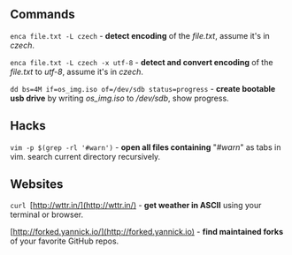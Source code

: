 ## Commands
`enca file.txt -L czech` - **detect encoding** of the *file.txt*, assume it's in *czech*. 

`enca file.txt -L czech -x utf-8` - **detect and convert encoding** of the *file.txt* to *utf-8*, assume it's in *czech*.  

`dd bs=4M if=os_img.iso of=/dev/sdb status=progress` - **create bootable usb drive** by writing *os_img.iso* to */dev/sdb*, show progress.  

## Hacks
`vim -p $(grep -rl '#warn')` - **open all files containing** "*#warn*" as tabs in vim. search current directory recursively.

## Websites
`curl `[http://wttr.in/](http://wttr.in/) - **get weather in ASCII** using your terminal or browser.  

[http://forked.yannick.io/](http://forked.yannick.io) - **find maintained forks** of your favorite GitHub repos.
